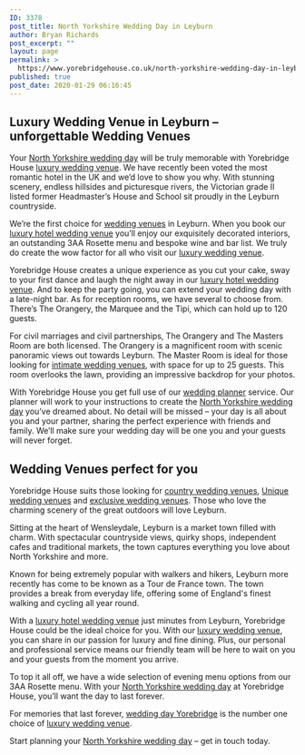```yaml
---
ID: 3378
post_title: North Yorkshire Wedding Day in Leyburn
author: Bryan Richards
post_excerpt: ""
layout: page
permalink: >
  https://www.yorebridgehouse.co.uk/north-yorkshire-wedding-day-in-leyburn/
published: true
post_date: 2020-01-29 06:16:45
---
```

<h2 class="section-title sub-title">Luxury Wedding Venue in Leyburn – unforgettable Wedding Venues</h2>

<p>Your <a href="/#ptdi">North Yorkshire wedding day</a> will be truly memorable with Yorebridge House <a href="/#sll">luxury wedding venue</a>. We have recently been voted the most romantic hotel in the UK and we&rsquo;d love to show you why. With stunning scenery, endless hillsides and picturesque rivers, the Victorian grade II listed former Headmaster&rsquo;s House and School sit proudly in the Leyburn countryside.</p>

<p>We&rsquo;re the first choice for <a href="/#ww">wedding venues</a> in Leyburn. When you book our <a href="/#wtinc">luxury hotel wedding venue</a> you&rsquo;ll enjoy our exquisitely decorated interiors, an outstanding 3AA Rosette menu and bespoke wine and bar list. We truly do create the wow factor for all who visit our <a href="/#sll">luxury wedding venue</a>.</p>

<p>Yorebridge House creates a unique experience as you cut your cake, sway to your first dance and laugh the night away in our <a href=" ">luxury hotel wedding venue</a>. And to keep the party going, you can extend your wedding day with a late-night bar. As for reception rooms, we have several to choose from. There&rsquo;s The Orangery, the Marquee and the Tipi, which can hold up to 120 guests.</p>
 
<p>For civil marriages and civil partnerships, The Orangery and The Masters Room are both licensed. The Orangery is a magnificent room with scenic panoramic views out towards Leyburn. The Master Room is ideal for those looking for <a href="/#yc">intimate wedding venues</a>, with space for up to 25 guests. This room overlooks the lawn, providing an impressive backdrop for your photos.</p>

<p>With Yorebridge House you get full use of our <a href="/#wtinc">wedding planner</a> service. Our planner will work to your instructions to create the <a href="/#ptdi">North Yorkshire wedding day</a> you&rsquo;ve dreamed about. No detail will be missed &ndash; your day is all about you and your partner, sharing the perfect experience with friends and family. We&rsquo;ll make sure your wedding day will be one you and your guests will never forget.</p>

<h2 class="section-title sub-title">Wedding Venues perfect for you</h2>

<p>Yorebridge House suits those looking for <a href="/#flw">country wedding venues</a>, <a href="/#ptdi">Unique wedding venues</a> and <a href="/#wtinc">exclusive wedding venues</a>. Those who love the charming scenery of the great outdoors will love Leyburn.</p>
 
<p>Sitting at the heart of Wensleydale, Leyburn is a market town filled with charm. With spectacular countryside views, quirky shops, independent cafes and traditional markets, the town captures everything you love about North Yorkshire and more.</p>

<p>Known for being extremely popular with walkers and hikers, Leyburn more recently has come to be known as a Tour de France town. The town provides a break from everyday life, offering some of England's finest walking and cycling all year round.</p>

<p>With a <a href="/#wtinc">luxury hotel wedding venue</a> just minutes from Leyburn, Yorebridge House could be the ideal choice for you. With our <a href="/#sll">luxury wedding venue</a>, you can share in our passion for luxury and fine dining. Plus, our personal and professional service means our friendly team will be here to wait on you and your guests from the moment you arrive.</p>

<p>To top it all off, we have a wide selection of evening menu options from our 3AA Rosette menu. With your <a href="/#ptdi">North Yorkshire wedding day</a> at Yorebridge House, you&rsquo;ll want the day to last forever.</p>

<p>For memories that last forever, <a href="/#flw">wedding day Yorebridge</a> is the number one choice of <a href="/#sll">luxury wedding venue</a>.</p>

<p>Start planning your <a href="/#ptdi">North Yorkshire wedding day</a> &ndash; get in touch today.</p>